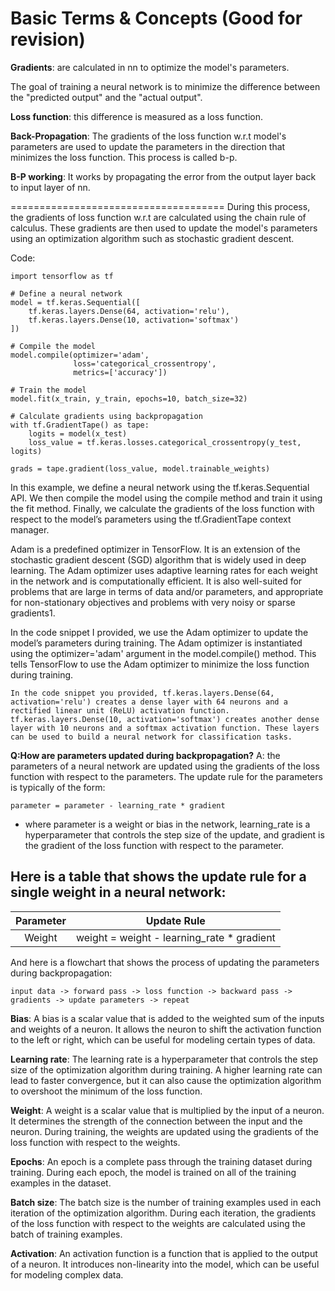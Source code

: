 # Basic Terms & Concepts (Good for revision)

**Gradients**: are calculated in nn to optimize the model's parameters. 

The goal of training a neural network is to minimize the difference between the "predicted output" and the "actual output".

**Loss function**: this difference is measured as a loss function.

**Back-Propagation**: The gradients of the loss function w.r.t model's parameters are used to update the parameters in the direction that minimizes the loss function. This process is called b-p.

**B-P working**: It works by propagating the error from the output layer back to input layer of nn.

=====================================
During this process, the gradients of loss function w.r.t are calculated using the chain rule of calculus. These gradients are then used to update the model's parameters using an optimization algorithm such as stochastic gradient descent.

Code:

```
import tensorflow as tf

# Define a neural network
model = tf.keras.Sequential([
    tf.keras.layers.Dense(64, activation='relu'),
    tf.keras.layers.Dense(10, activation='softmax')
])

# Compile the model
model.compile(optimizer='adam',
              loss='categorical_crossentropy',
              metrics=['accuracy'])

# Train the model
model.fit(x_train, y_train, epochs=10, batch_size=32)

# Calculate gradients using backpropagation
with tf.GradientTape() as tape:
    logits = model(x_test)
    loss_value = tf.keras.losses.categorical_crossentropy(y_test, logits)

grads = tape.gradient(loss_value, model.trainable_weights)
```

In this example, we define a neural network using the tf.keras.Sequential API. We then compile the model using the compile method and train it using the fit method. Finally, we calculate the gradients of the loss function with respect to the model’s parameters using the tf.GradientTape context manager.

Adam is a predefined optimizer in TensorFlow. It is an extension of the stochastic gradient descent (SGD) algorithm that is widely used in deep learning. The Adam optimizer uses adaptive learning rates for each weight in the network and is computationally efficient. It is also well-suited for problems that are large in terms of data and/or parameters, and appropriate for non-stationary objectives and problems with very noisy or sparse gradients1.

In the code snippet I provided, we use the Adam optimizer to update the model’s parameters during training. The Adam optimizer is instantiated using the optimizer='adam' argument in the model.compile() method. This tells TensorFlow to use the Adam optimizer to minimize the loss function during training.
```
In the code snippet you provided, tf.keras.layers.Dense(64, activation='relu') creates a dense layer with 64 neurons and a rectified linear unit (ReLU) activation function. tf.keras.layers.Dense(10, activation='softmax') creates another dense layer with 10 neurons and a softmax activation function. These layers can be used to build a neural network for classification tasks.
```



**Q:How are parameters updated during backpropagation?**
A:  the parameters of a neural network are updated using the gradients of the loss function with respect to the parameters. The update rule for the parameters is typically of the form:

```
parameter = parameter - learning_rate * gradient
```
* where parameter is a weight or bias in the network, learning_rate is a hyperparameter that controls the step size of the update, and gradient is the gradient of the loss function with respect to the parameter.

Here is a table that shows the update rule for a single weight in a neural network:
-------------------------------------------------------------------------------------------------------------------------

| Parameter | Update Rule |
| :--: | :-: |
| Weight | weight = weight - learning_rate * gradient |


And here is a flowchart that shows the process of updating the parameters during backpropagation:
```
input data -> forward pass -> loss function -> backward pass -> gradients -> update parameters -> repeat
```

**Bias**: A bias is a scalar value that is added to the weighted sum of the inputs and weights of a neuron. It allows the neuron to shift the activation function to the left or right, which can be useful for modeling certain types of data.

**Learning rate**: The learning rate is a hyperparameter that controls the step size of the optimization algorithm during training. A higher learning rate can lead to faster convergence, but it can also cause the optimization algorithm to overshoot the minimum of the loss function.

**Weight**: A weight is a scalar value that is multiplied by the input of a neuron. It determines the strength of the connection between the input and the neuron. During training, the weights are updated using the gradients of the loss function with respect to the weights.

**Epochs**: An epoch is a complete pass through the training dataset during training. During each epoch, the model is trained on all of the training examples in the dataset.

**Batch size**: The batch size is the number of training examples used in each iteration of the optimization algorithm. During each iteration, the gradients of the loss function with respect to the weights are calculated using the batch of training examples.

**Activation**: An activation function is a function that is applied to the output of a neuron. It introduces non-linearity into the model, which can be useful for modeling complex data.
